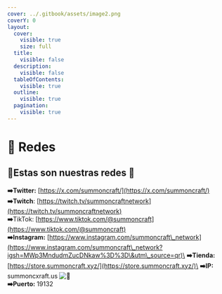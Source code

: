 ```yaml
---
cover: ../.gitbook/assets/image2.png
coverY: 0
layout:
  cover:
    visible: true
    size: full
  title:
    visible: false
  description:
    visible: false
  tableOfContents:
    visible: true
  outline:
    visible: true
  pagination:
    visible: true
---
```


# 📱 Redes

## 📌Estas son nuestras redes 📌

**➡️Twitter:** [https://x.com/summoncraft/](https://x.com/summoncraft/) \
**➡️Twitch**: [https://twitch.tv/summoncraftnetwork](https://twitch.tv/summoncraftnetwork) \
**➡️**TikTok: [https://www.tiktok.com/@summoncraft](https://www.tiktok.com/@summoncraft) \
**➡️Instagram:** [https://www.instagram.com/summoncraft\_network](https://www.instagram.com/summoncraft\_network?igsh=MWp3MndudmZucDNkaw%3D%3D\&utm\_source=qr)\
**➡️Tienda:** [https://store.summoncraft.xyz/](https://store.summoncraft.xyz/)\
**➡️IP:** summoncxraft.us ![📡](https://discord.com/assets/630521a42e6f6024764e.svg) \
**➡️Puerto:** 19132
